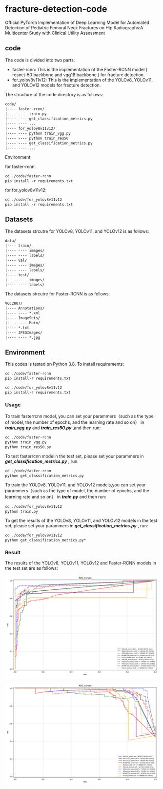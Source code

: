 # fracture-detection-code

Official PyTorch Implementation of Deep Learning Model for Automated Detection of Pediatric Femoral Neck Fractures on Hip Radiographs:A Multicenter Study with Clinical Utility Assessment

## code

The code is divided into two parts:

- faster-rcnn: This is the implementation of the Faster-RCNN model ( resnet-50 backbone and vgg16 backbone ) for fracture detection.
- for_yolov8v11v12: This is the implementation of the YOLOv8, YOLOv11, and YOLOv12 models for fracture detection.

The structure of the code directory is as follows:

```shell
code/
|---- faster-rcnn/
|---- ---- train.py
|---- ---- get_classification_metrics.py
|---- ---- ...
|---- for_yolov8v11v12/
|---- ---- python train_vgg.py
|---- ---- python train_res50
|---- ---- get_classification_metrics.py
|---- ---- ...
```

Environment:

for faster-rcnn:
```
cd ./code/faster-rcnn
pip install -r requirements.txt
```

for for_yolov8v11v12:
```
cd ./code/for_yolov8v11v12
pip install -r requirements.txt
```

## Datasets
The datasets strcutre for YOLOv8, YOLOv11, and YOLOv12 is as follows:
```shell
data/
|---- train/
|---- ---- images/
|---- ---- labels/
|---- val/
|---- ---- images/
|---- ---- labels/
|---- test/
|---- ---- images/
|---- ---- labels/
```

The datasets strcutre for Faster-RCNN is as follows:
```shell
VOC2007/
|---- Annotations/
|---- ---- *.xml
|---- ImageSets/
|---- ---- Main/
|---- *.txt
|---- JPEGImages/
|---- ---- *.jpg
```

## Environment
This codes is tested on Python 3.8.
To install requirements:

```setup
cd ./code/faster-rcnn
pip install-r requirements.txt
```

```setup
cd ./code/for_yolov8v11v12
pip install-r requirements.txt
```


### Usage
To train fasterrcnn model, you can set your parammers（such as the type of model, the number of epochs, and the learning rate and so on） in ***train_vgg.py*** and ***train_res50.py*** ,and then run:


```train
cd ./code/faster-rcnn
python train_vgg.py
python train_res50.py
```

To test fasterrcnn modelin the test set, please set your parammers in ***get_classification_metrics.py*** , run:

```test
cd ./code/faster-rcnn
python get_classification_metrics.py
```

To train the YOLOv8, YOLOv11, and YOLOv12 models,you can set your parammers（such as the type of model, the number of epochs, and the learning rate and so on） in ***train.py*** and then run:

```train
cd ./code/for_yolov8v11v12
python train.py
```

To get the results of the YOLOv8, YOLOv11, and YOLOv12 models in the test set, please set your parammers in ***get_classification_metrics.py*** , run:

```test
cd ./code/for_yolov8v11v12
python get_classification_metrics.py*
``` 

### Result
The results of the YOLOv8, YOLOv11, YOLOv12 and Faster-RCNN models in the test set are as follows:



![ALL THE ROC](./result/Figure_roc_all.png)

![ALL THE PR ](./result/Figure_pr_all.png)




